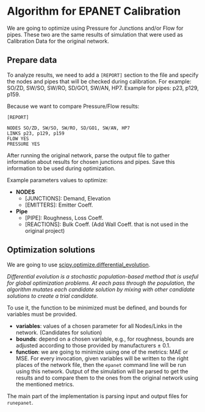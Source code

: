# Algorithm for EPANET Calibration

We are going to optimize using Pressure for Junctions and/or Flow for pipes. These two are the same results of simulation that were used as Calibration Data for the original network.

## Prepare data

To analyze results, we need to add a `[REPORT]` section to the file and specify the nodes and pipes that will be checked during calibration. For example: SO/ZD, SW/SO, SW/RO, SD/GO1, SW/AN, HP7. Example for pipes: p23, p129, p159. 

Because we want to compare Pressure/Flow results:

```
[REPORT]

NODES SO/ZD, SW/SO, SW/RO, SD/GO1, SW/AN, HP7
LINKS p23, p129, p159
FLOW YES
PRESSURE YES
```

After running the original network, parse the output file to gather information about results for chosen junctions and pipes. Save this information to be used during optimization.

Example parameters values to optimize:
- **NODES**
  - [JUNCTIONS]: Demand, Elevation
  - [EMITTERS]: Emitter Coeff.
- **Pipe**
  - [PIPE]: Roughness, Loss Coeff.
  - [REACTIONS]: Bulk Coeff. (Add Wall Coeff. that is not used in the original project)


## Optimization solutions

We are going to use [scipy.optimize.differential_evolution](https://docs.scipy.org/doc/scipy/reference/generated/scipy.optimize.differential_evolution.html#r108fc14fa019-3).

*Differential evolution is a stochastic population-based method that is useful for global optimization problems. At each pass through the population, the algorithm mutates each candidate solution by mixing with other candidate solutions to create a trial candidate.*

To use it, the function to be minimized must be defined, and bounds for variables must be provided.

- **variables**: values of a chosen parameter for all Nodes/Links in the network. (Candidates for solution)
- **bounds**: depend on a chosen variable, e.g., for roughness, bounds are adjusted according to those provided by manufacturers ± 0.1.
- **function**: we are going to minimize using one of the metrics: MAE or MSE. For every invocation, given variables will be written to the right places of the network file, then the `epanet` command line will be run using this network. Output of the simulation will be parsed to get the results and to compare them to the ones from the original network using the mentioned metrics.

The main part of the implementation is parsing input and output files for `runepanet`.